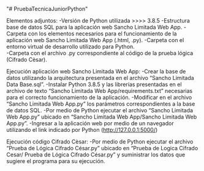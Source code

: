 "# PruebaTecnicaJuniorPython" 

Elementos adjuntos: 
-Versión de Python utilizada >>>> 3.8.5
-Estructura base de datos SQL para la aplicación web Sancho Limitada Web App.
-Carpeta con los elementos necesarios para el funcionamiento de la aplicación web Sancho Limitada Web App (.html, .py).
-Carpeta con el entorno virtual de desarrollo utilizado para Python.  
-Carpeta con el archivo .py correspondiente al código de la prueba lógica (Cifrado Cèsar).

Ejecución aplicación web Sancho Limitada Web App: 
-Crear la base de datos utilizando la arquitectura presentada en el archivo “Sancho Limitada Data Base.sql”.
-Instalar Python 3.8.5 y las librerías presentadas en el archivo de texto “Sancho Limitada Web App/requirements.txt” necesarias para el correcto funcionamiento de la aplicación.
-Modificar en el archivo “Sancho Limitada Web App.py” los parámetros correspondientes a la base de datos SQL. 
-Por medio de Python ejecutar el archivo “Sancho Limitada Web App.py” ubicado en “Sancho Limitada Web App/Sancho Limitada Web App.py”. 
-Ingresar a la aplicación web por medio de un navegador utilizando el link indicado por Python (http://127.0.0.1:5000/)

Ejecución código Cifrado Cèsar:
-Por medio de Python ejecutar el archivo “Prueba de Lógica Cifrado César.py” ubicado en “Prueba de Logica Cifrado Cesar/ Prueba de Lógica Cifrado César.py” y suministrar los datos que sugiere el programa para su ejecución. 
